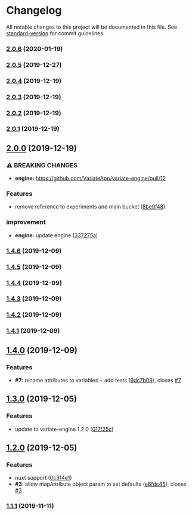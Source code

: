 # Changelog

All notable changes to this project will be documented in this file. See [standard-version](https://github.com/conventional-changelog/standard-version) for commit guidelines.

### [2.0.6](https://github.com/variateapp/variate-vue/compare/v2.0.5...v2.0.6) (2020-01-19)

### [2.0.5](https://github.com/variateapp/variate-vue/compare/v2.0.4...v2.0.5) (2019-12-27)

### [2.0.4](https://github.com/variateapp/variate-vue/compare/v2.0.3...v2.0.4) (2019-12-19)

### [2.0.3](https://github.com/variateapp/variate-vue/compare/v2.0.2...v2.0.3) (2019-12-19)

### [2.0.2](https://github.com/variateapp/variate-vue/compare/v2.0.1...v2.0.2) (2019-12-19)

### [2.0.1](https://github.com/variateapp/variate-vue/compare/v2.0.0...v2.0.1) (2019-12-19)

## [2.0.0](https://github.com/variateapp/variate-vue/compare/v1.4.6...v2.0.0) (2019-12-19)


### ⚠ BREAKING CHANGES

* **engine:** https://github.com/VariateApp/variate-engine/pull/12

### Features

* remove reference to experiments and main bucket ([8be9f48](https://github.com/variateapp/variate-vue/commit/8be9f482e54b47f3fb701a22210802d9edf1fa27))


### improvement

* **engine:** update engine ([337275a](https://github.com/variateapp/variate-vue/commit/337275aeebd23e41d5b8b191b9345a81e6a53b2b))

### [1.4.6](https://github.com/variateapp/variate-vue/compare/v1.4.5...v1.4.6) (2019-12-09)

### [1.4.5](https://github.com/variateapp/variate-vue/compare/v1.4.4...v1.4.5) (2019-12-09)

### [1.4.4](https://github.com/variateapp/variate-vue/compare/v1.4.3...v1.4.4) (2019-12-09)

### [1.4.3](https://github.com/variateapp/variate-vue/compare/v1.4.2...v1.4.3) (2019-12-09)

### [1.4.2](https://github.com/variateapp/variate-vue/compare/v1.4.1...v1.4.2) (2019-12-09)

### [1.4.1](https://github.com/variateapp/variate-vue/compare/v1.4.0...v1.4.1) (2019-12-09)

## [1.4.0](https://github.com/variateapp/variate-vue/compare/v1.3.0...v1.4.0) (2019-12-09)


### Features

* **#7:** rename attributes to variables + add tests ([9dc7b09](https://github.com/variateapp/variate-vue/commit/9dc7b09219f7653e5d7ad13ce11b945af366ad6f)), closes [#7](https://github.com/variateapp/variate-vue/issues/7)

## [1.3.0](https://github.com/variateapp/variate-vue/compare/v1.2.0...v1.3.0) (2019-12-05)


### Features

* update to variate-engine 1.2.0 ([017f25c](https://github.com/variateapp/variate-vue/commit/017f25cedfa746766413d47c4b40128707d37726))

## [1.2.0](https://github.com/variateapp/variate-vue/compare/v1.1.1...v1.2.0) (2019-12-05)


### Features

* nuxt support ([0c314e1](https://github.com/variateapp/variate-vue/commit/0c314e1bc9fce0ab04a9dc014f9a4b89a7a5c0ca))
* **#3:** allow mapAttribute object param to set defaults ([e6fdc45](https://github.com/variateapp/variate-vue/commit/e6fdc4526bfdcd1e3a084e0935f22d12bcd547e3)), closes [#3](https://github.com/variateapp/variate-vue/issues/3)

### [1.1.1](https://github.com/variateapp/variate-vue/compare/v1.1.0...v1.1.1) (2019-11-11)
